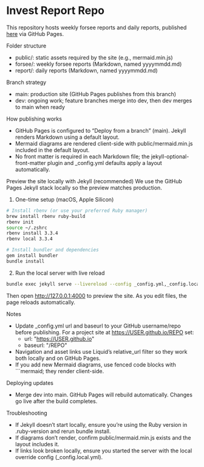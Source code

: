 # Invest Report Repo

This repository hosts weekly forsee reports and daily reports, published [here](https://ziangziangziang.github.io/InvestmentWeeklyReport/) via GitHub Pages.

Folder structure
- public/: static assets required by the site (e.g., mermaid.min.js)
- forsee/: weekly forsee reports (Markdown, named yyyymmdd.md)
- report/: daily reports (Markdown, named yyyymmdd.md)

Branch strategy
- main: production site (GitHub Pages publishes from this branch)
- dev: ongoing work; feature branches merge into dev, then dev merges to main when ready

How publishing works
- GitHub Pages is configured to “Deploy from a branch” (main). Jekyll renders Markdown using a default layout.
- Mermaid diagrams are rendered client-side with public/mermaid.min.js included in the default layout.
- No front matter is required in each Markdown file; the jekyll-optional-front-matter plugin and _config.yml defaults apply a layout automatically.

Preview the site locally with Jekyll (recommended)
We use the GitHub Pages Jekyll stack locally so the preview matches production.

1) One-time setup (macOS, Apple Silicon)
```sh
# Install rbenv (or use your preferred Ruby manager)
brew install rbenv ruby-build
rbenv init
source ~/.zshrc
rbenv install 3.3.4
rbenv local 3.3.4

# Install bundler and dependencies
gem install bundler
bundle install
```

2) Run the local server with live reload
```sh
bundle exec jekyll serve --livereload --config _config.yml,_config.local.yml
```
Then open http://127.0.0.1:4000 to preview the site. As you edit files, the page reloads automatically.

Notes
- Update _config.yml url and baseurl to your GitHub username/repo before publishing. For a project site at https://USER.github.io/REPO set:
  - url: "https://USER.github.io"
  - baseurl: "/REPO"
- Navigation and asset links use Liquid’s relative_url filter so they work both locally and on GitHub Pages.
- If you add new Mermaid diagrams, use fenced code blocks with ```mermaid; they render client-side.

Deploying updates
- Merge dev into main. GitHub Pages will rebuild automatically. Changes go live after the build completes.

Troubleshooting
- If Jekyll doesn’t start locally, ensure you’re using the Ruby version in .ruby-version and rerun bundle install.
- If diagrams don’t render, confirm public/mermaid.min.js exists and the layout includes it.
- If links look broken locally, ensure you started the server with the local override config (_config.local.yml).
